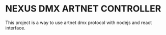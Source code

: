 # NEXUS DMX ARTNET CONTROLLER

This project is a way to use artnet dmx protocol with nodejs and react interface.
